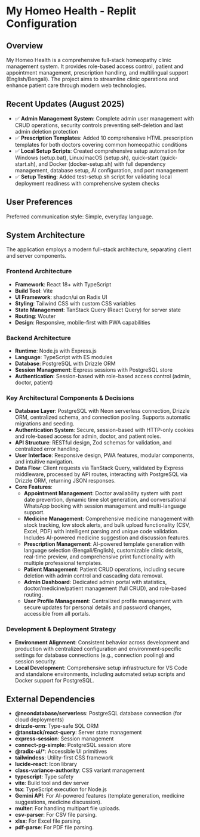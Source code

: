 # My Homeo Health - Replit Configuration

## Overview

My Homeo Health is a comprehensive full-stack homeopathy clinic management system. It provides role-based access control, patient and appointment management, prescription handling, and multilingual support (English/Bengali). The project aims to streamline clinic operations and enhance patient care through modern web technologies.

## Recent Updates (August 2025)

- ✅ **Admin Management System**: Complete admin user management with CRUD operations, security controls preventing self-deletion and last admin deletion protection  
- ✅ **Prescription Templates**: Added 10 comprehensive HTML prescription templates for both doctors covering common homeopathic conditions
- ✅ **Local Setup Scripts**: Created comprehensive setup automation for Windows (setup.bat), Linux/macOS (setup.sh), quick-start (quick-start.sh), and Docker (docker-setup.sh) with full dependency management, database setup, AI configuration, and port management
- ✅ **Setup Testing**: Added test-setup.sh script for validating local deployment readiness with comprehensive system checks

## User Preferences

Preferred communication style: Simple, everyday language.

## System Architecture

The application employs a modern full-stack architecture, separating client and server components.

### Frontend Architecture
- **Framework**: React 18+ with TypeScript
- **Build Tool**: Vite
- **UI Framework**: shadcn/ui on Radix UI
- **Styling**: Tailwind CSS with custom CSS variables
- **State Management**: TanStack Query (React Query) for server state
- **Routing**: Wouter
- **Design**: Responsive, mobile-first with PWA capabilities

### Backend Architecture
- **Runtime**: Node.js with Express.js
- **Language**: TypeScript with ES modules
- **Database**: PostgreSQL with Drizzle ORM
- **Session Management**: Express sessions with PostgreSQL store
- **Authentication**: Session-based with role-based access control (admin, doctor, patient)

### Key Architectural Components & Decisions
- **Database Layer**: PostgreSQL with Neon serverless connection, Drizzle ORM, centralized schema, and connection pooling. Supports automatic migrations and seeding.
- **Authentication System**: Secure, session-based with HTTP-only cookies and role-based access for admin, doctor, and patient roles.
- **API Structure**: RESTful design, Zod schemas for validation, and centralized error handling.
- **User Interface**: Responsive design, PWA features, modular components, and intuitive navigation.
- **Data Flow**: Client requests via TanStack Query, validated by Express middleware, processed by API routes, interacting with PostgreSQL via Drizzle ORM, returning JSON responses.
- **Core Features**:
    - **Appointment Management**: Doctor availability system with past date prevention, dynamic time slot generation, and conversational WhatsApp booking with session management and multi-language support.
    - **Medicine Management**: Comprehensive medicine management with stock tracking, low stock alerts, and bulk upload functionality (CSV, Excel, PDF) with intelligent parsing and unique code validation. Includes AI-powered medicine suggestion and discussion features.
    - **Prescription Management**: AI-powered template generation with language selection (Bengali/English), customizable clinic details, real-time preview, and comprehensive print functionality with multiple professional templates.
    - **Patient Management**: Patient CRUD operations, including secure deletion with admin control and cascading data removal.
    - **Admin Dashboard**: Dedicated admin portal with statistics, doctor/medicine/patient management (full CRUD), and role-based routing.
    - **User Profile Management**: Centralized profile management with secure updates for personal details and password changes, accessible from all portals.

### Development & Deployment Strategy
- **Environment Alignment**: Consistent behavior across development and production with centralized configuration and environment-specific settings for database connections (e.g., connection pooling) and session security.
- **Local Development**: Comprehensive setup infrastructure for VS Code and standalone environments, including automated setup scripts and Docker support for PostgreSQL.

## External Dependencies

- **@neondatabase/serverless**: PostgreSQL database connection (for cloud deployments)
- **drizzle-orm**: Type-safe SQL ORM
- **@tanstack/react-query**: Server state management
- **express-session**: Session management
- **connect-pg-simple**: PostgreSQL session store
- **@radix-ui/***: Accessible UI primitives
- **tailwindcss**: Utility-first CSS framework
- **lucide-react**: Icon library
- **class-variance-authority**: CSS variant management
- **typescript**: Type safety
- **vite**: Build tool and dev server
- **tsx**: TypeScript execution for Node.js
- **Gemini API**: For AI-powered features (template generation, medicine suggestions, medicine discussion).
- **multer**: For handling multipart file uploads.
- **csv-parser**: For CSV file parsing.
- **xlsx**: For Excel file parsing.
- **pdf-parse**: For PDF file parsing.
```